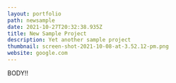 ```yaml
---
layout: portfolio
path: newsample
date: 2021-10-27T20:32:38.935Z
title: New Sample Project
description: Yet another sample project
thumbnail: screen-shot-2021-10-08-at-3.52.12-pm.png
website: google.com
---
```

BODY!!